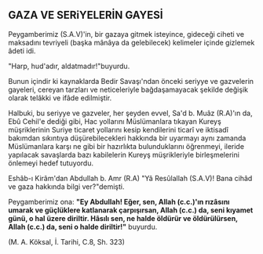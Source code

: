 ## GAZA VE SERiYELERİN GAYESİ

Peygamberimiz (S.A.V)'in, bir gazaya gitmek isteyince, gideceği ciheti ve maksadını tevriyeli (başka mânâya da gelebilecek) kelimeler içinde gizlemek âdeti idi.

"Harp, hud'adır, aldatmadır!"buyurdu.

Bunun içindir ki kaynaklarda Bedir Savaşı'ndan önce­ki seriyye ve gazvelerin gayeleri, cereyan tarzları ve ne­ticeleriyle bağdaşamayacak şekilde değişik olarak telâkki ve ifâde edilmiştir.

Halbuki, bu seriyye ve gazveler, her şeyden evvel, Sa'd b. Muâz (R.A)'ın da, Ebû Cehil'e dediği gibi, Hac yollarını Müslümanlara tıkayan Kureyş müşriklerinin Suriye ticaret yollarını kesip kendilerini ticarî ve iktisadî bakımdan sıkıntıya düşürebilecekleri hakkında bir uyar­mayı aynı zamanda Müslümanlara karşı ne gibi bir ha­zırlıkta bulunduklarını öğrenmeyi, ileride yapılacak sa­vaşlarda bazı kabilelerin Kureyş müşrikleriyle birleşme­lerini önlemeyi hedef tutuyordu.

Eshâb-ı Kirâm'dan Abdullah b. Amr (R.A) "Yâ Resûlallah (S.A.V)! Bana cihâd ve gaza hakkında bilgi ver?"demişti.

Peygamberimiz ona: **"Ey Abdullah! Eğer, sen, Allah (c.c.)'ın rızâsını umarak ve güçlüklere katlanarak çarpı­şırsan, Allah (c.c.) da, seni kıyamet günü, o hal üzere diriltir. Hâsılı sen, ne halde öldürür ve öldürülürsen, Allah (c.c.) da, seni o halde diriltir!"** buyurdu.

(M. A. Köksal, İ. Tarihi, C.8, Sh. 323)
